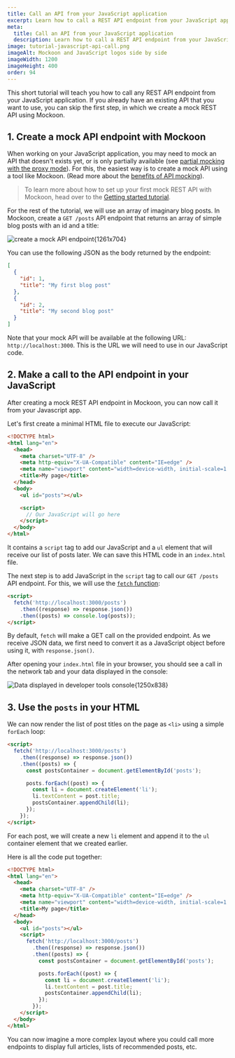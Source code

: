 ```yaml
---
title: Call an API from your JavaScript application
excerpt: Learn how to call a REST API endpoint from your JavaScript application and mock it using Mockoon API mocking tools
meta:
  title: Call an API from your JavaScript application
  description: Learn how to call a REST API endpoint from your JavaScript application and mock it using Mockoon API mocking tools
image: tutorial-javascript-api-call.png
imageAlt: Mockoon and JavaScript logos side by side
imageWidth: 1200
imageHeight: 400
order: 94
---
```


This short tutorial will teach you how to call any REST API endpoint from your JavaScript application. If you already have an existing API that you want to use, you can skip the first step, in which we create a mock REST API using Mockoon.

## 1. Create a mock API endpoint with Mockoon

When working on your JavaScript application, you may need to mock an API that doesn't exists yet, or is only partially available (see [partial mocking with the proxy mode](docs:proxy-mode)). For this, the easiest way is to create a mock API using a tool like Mockoon. (Read more about the [benefits of API mocking](/use-cases/)).

> To learn more about how to set up your first mock REST API with Mockoon, head over to the [Getting started tutorial](tutorials:getting-started).

For the rest of the tutorial, we will use an array of imaginary blog posts. In Mockoon, create a `GET /posts` API endpoint that returns an array of simple blog posts with an id and a title:

![create a mock API endpoint{1261x704}](/images/tutorials/blog-posts-mock-endpoint.png)

You can use the following JSON as the body returned by the endpoint:

```json
[
  {
    "id": 1,
    "title": "My first blog post"
  },
  {
    "id": 2,
    "title": "My second blog post"
  }
]
```

Note that your mock API will be available at the following URL: `http://localhost:3000`. This is the URL we will need to use in our JavaScript code.

## 2. Make a call to the API endpoint in your JavaScript

After creating a mock REST API endpoint in Mockoon, you can now call it from your Javascript app.

Let's first create a minimal HTML file to execute our JavaScript:

```html
<!DOCTYPE html>
<html lang="en">
  <head>
    <meta charset="UTF-8" />
    <meta http-equiv="X-UA-Compatible" content="IE=edge" />
    <meta name="viewport" content="width=device-width, initial-scale=1.0" />
    <title>My page</title>
  </head>
  <body>
    <ul id="posts"></ul>

    <script>
      // Our JavaScript will go here
    </script>
  </body>
</html>
```

It contains a `script` tag to add our JavaScript and a `ul` element that will receive our list of posts later.
We can save this HTML code in an `index.html` file.

The next step is to add JavaScript in the `script` tag to call our `GET /posts` API endpoint. For this, we will use the [`fetch` function](https://developer.mozilla.org/en-US/docs/Web/API/Fetch_API/Using_Fetch):

```html
<script>
  fetch('http://localhost:3000/posts')
    .then((response) => response.json())
    .then((posts) => console.log(posts));
</script>
```

By default, `fetch` will make a GET call on the provided endpoint. As we receive JSON data, we first need to convert it as a JavaScript object before using it, with `response.json()`.

After opening your `index.html` file in your browser, you should see a call in the network tab and your data displayed in the console:

![Data displayed in developer tools console{1250x838}](/images/tutorials/javascript-api-call/javascript-data-console.png)

## 3. Use the `posts` in your HTML

We can now render the list of post titles on the page as `<li>` using a simple `forEach` loop:

```html
<script>
  fetch('http://localhost:3000/posts')
    .then((response) => response.json())
    .then((posts) => {
      const postsContainer = document.getElementById('posts');

      posts.forEach((post) => {
        const li = document.createElement('li');
        li.textContent = post.title;
        postsContainer.appendChild(li);
      });
    });
</script>
```

For each post, we will create a new `li` element and append it to the `ul` container element that we created earlier.

Here is all the code put together:

```html
<!DOCTYPE html>
<html lang="en">
  <head>
    <meta charset="UTF-8" />
    <meta http-equiv="X-UA-Compatible" content="IE=edge" />
    <meta name="viewport" content="width=device-width, initial-scale=1.0" />
    <title>My page</title>
  </head>
  <body>
    <ul id="posts"></ul>
    <script>
      fetch('http://localhost:3000/posts')
        .then((response) => response.json())
        .then((posts) => {
          const postsContainer = document.getElementById('posts');

          posts.forEach((post) => {
            const li = document.createElement('li');
            li.textContent = post.title;
            postsContainer.appendChild(li);
          });
        });
    </script>
  </body>
</html>
```

You can now imagine a more complex layout where you could call more endpoints to display full articles, lists of recommended posts, etc.
